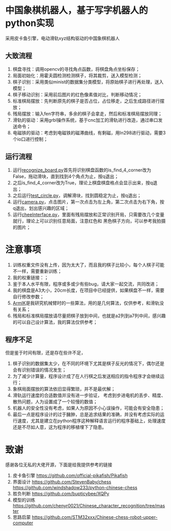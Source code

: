 # 中国象棋机器人，基于写字机器人的python实现

采用皮卡鱼引擎，电动滑轨xyz结构驱动的中国象棋机器人

## 大致流程
1. 棋盘寻找：调用opencv的寻找角点函数，将棋盘角点坐标保存；
2. 局面初始化：用霍夫圆检测检测棋子，将其裁剪，送入模型检测；
3. 棋子识别：采用类似minist的数据集分类模型，将原始棋子进行再处理，送入模型；
4. 棋子移动识别：采用前后图片的红色像素值对比，判断移动情况；
5. 标准棋局摆放：先判断原先的棋子是否占位，占位移走，之后生成路径进行摆放；
6. 残局摆放：输入fen字符串，多余的棋子会拿走，然后和标准棋局摆放同理；
7. 滑轨的驱动：采用grbl操作系统，基于cnc加工的滑轨进行改造，通过串口发送命令；
8. 电磁铁的驱动：考虑到电磁铁的磁滞曲线，有剩磁，用ln298进行驱动，需要3个io口进行控制；


## 运行流程
1. 运行[recognize_board.py](recognize_board.py)首先将识别棋盘函数的is_find_4_corner改为False，拖动滑块，直到找到4个角点为止，按q退出；
2. 之后is_find_4_corner改为True，理论上棋盘棋盘格点会显示出来，按q退出；
3. 之后运行[test_circle.py](test_circle.py)，调解滑块，找到圆稳定为止，按q退出；
4. 运行[camera.py](camera.py)，点击图片，第一次点击为左上角，第二次点击为右下角，按q退出，划出感兴趣的区域；
5. 运行[cheeInterface.py](cheeInterface.py)，里面有残局摆放和正常识别开局，只需要改几个变量就行，理论上可以识别任意局面，注意红色和
  黑色棋子方向，可以参考我拍摄的图片；

# 注意事项
1. 训练权重文件没有上传，因为太大了，而且我的棋子比较小，每个人棋子可能不一样，需要重新训练；
2. 我的权重链接：；
3. 鉴于本人水平有限，程序或多或少有些bug，请大家一起交流，共同改进；
4. 我的棋盘是A3大小，20cm长度，在项目中已经提供，如果棋盘不一样，需要自行修改参数；
5. [ArmIK](ArmIK)是我研究机械臂时的一些算法，用的是几何算法，仅供参考，和滑轨没有关系；
6. 残局和标准棋局摆放请尽量把棋子放到中间，也就是a2列到a7列中间，感兴趣的可以自己设计算法，我的算法仅供参考；

## 程序不足
但是鉴于时间有限，还是存在些许不足，
1. 棋子识别的数据集太少，在不同的环境下尤其是棋子反光的情况下，偶尔还是会有识别错误的情况发生；
2. 为了减少计算量，程序设计成了在人行棋之后发送相应的指令程序才会继续运行；
3. 象棋局面摆放的算法依旧显得繁琐，并不是最优解；
4. 滑轨运行速度的合适数值并没有进一步验证， 考虑到步进电机的丢步、精度、散热问题，人为设置成了一个较慢的数值；
5. 机器人的安全性没有考虑，如果人为原因不小心误操作，可能会有安全隐患；
6. 最后一点是程序设计的过于臃肿，总是追求结果的准确，并没有考虑实际的运行速度，尤其是建立在python程序这种解释语言运行的程序基础上，处理速度还是不尽如人意，这为程序的移植埋下了隐患。

# 致谢
感谢各位无私的大佬开源，下面是给我提供参考的链接
1. 皮卡鱼引擎
  https://github.com/official-pikafish/Pikafish
2. 界面设计
  https://github.com/StevenBaby/chess
  https://github.com/windshadow233/python-chinese-chess
3. 胜负判断
  https://github.com/bupticybee/XQPy
4. 模型的训练
  https://github.com/chenyr0021/Chinese_character_recognition/tree/master
5. 思路启蒙
  https://github.com/STM32xxx/Chinese-chess-robot-upper-computer
